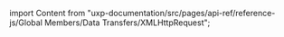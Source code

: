 
import Content from "uxp-documentation/src/pages/api-ref/reference-js/Global Members/Data Transfers/XMLHttpRequest";

<Content query="product=photoshop"/>
